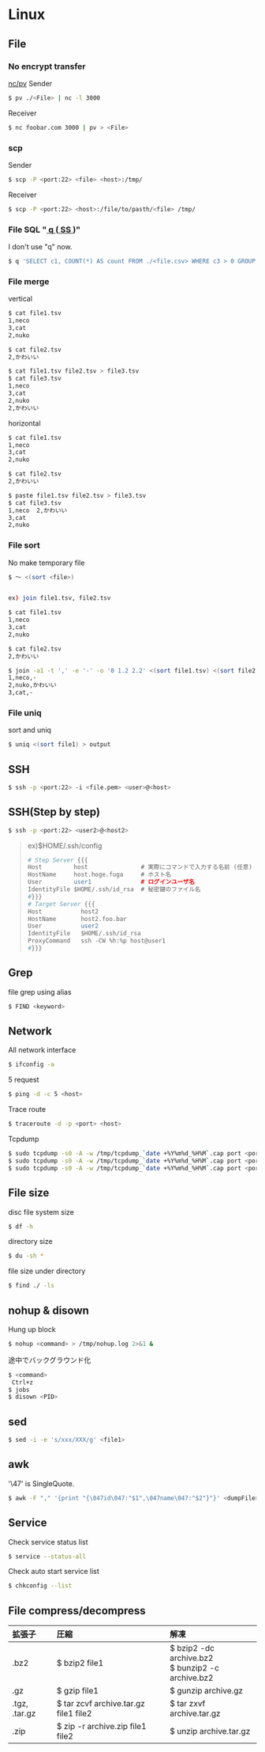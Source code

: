 Linux
===

## File

### No encrypt transfer

[nc/pv](http://blog.glidenote.com/blog/2014/12/02/using-netcat-for-file-transfers-with-pv/)
Sender
```bash
$ pv ./<File> | nc -l 3000
```

Receiver
```bash
$ nc foobar.com 3000 | pv > <File>
```

### scp

Sender
```bash
$ scp -P <port:22> <file> <host>:/tmp/
```

Receiver
```bash
$ scp -P <port:22> <host>:/file/to/pasth/<file> /tmp/
```

### File SQL "[ q ](https://github.com/harelba/q)([ SS ](http://www.slideshare.net/serima1/87php-lt))"

I don't use "q" now.
```bash
$ q 'SELECT c1, COUNT(*) AS count FROM ./<file.csv> WHERE c3 > 0 GROUP BY c1'
```

### File merge

vertical
```bash
$ cat file1.tsv
1,neco
3,cat
2,nuko

$ cat file2.tsv
2,かわいい

$ cat file1.tsv file2.tsv > file3.tsv
$ cat file3.tsv
1,neco
3,cat
2,nuko
2,かわいい
```

horizontal
```bash
$ cat file1.tsv
1,neco
3,cat
2,nuko

$ cat file2.tsv
2,かわいい

$ paste file1.tsv file2.tsv > file3.tsv
$ cat file3.tsv
1,neco  2,かわいい
3,cat   
2,nuko  
```

### File sort

No make temporary file
```bash
$ 〜 <(sort <file>)


ex) join file1.tsv, file2.tsv

$ cat file1.tsv
1,neco
3,cat
2,nuko

$ cat file2.tsv
2,かわいい

$ join -a1 -t ',' -e '-' -o '0 1.2 2.2' <(sort file1.tsv) <(sort file2.tsv)
1,neco,-
2,nuko,かわいい
3,cat,-
```

### File uniq

sort and uniq
```bash
$ uniq <(sort file1) > output
```

## SSH

```bash
$ ssh -p <port:22> -i <file.pem> <user>@<host>
```

## SSH(Step by step)

```bash
$ ssh -p <port:22> <user2>@<host2>
```
> ex)$HOME/.ssh/config
> ```apache
> # Step Server {{{
> Host         host               # 実際にコマンドで入力する名前 (任意)
> HostName     host.hoge.fuga     # ホスト名
> User         user1              # ログインユーザ名
> IdentityFile $HOME/.ssh/id_rsa  # 秘密鍵のファイル名
> #}}}
> # Target Server {{{
> Host           host2
> HostName       host2.foo.bar
> User           user2
> IdentityFile   $HOME/.ssh/id_rsa
> ProxyCommand   ssh -CW %h:%p host@user1
> #}}}
> ```

## Grep

file grep using alias
```bash
$ FIND <keyword>
```

## Network

All network interface
```bash
$ ifconfig -a
```

5 request
```bash
$ ping -d -c 5 <host>
```

Trace route
```bash
$ traceroute -d -p <port> <host>
```

Tcpdump
```bash
$ sudo tcpdump -s0 -A -w /tmp/tcpdump_`date +%Y%m%d_%H%M`.cap port <port:80> host <host>
$ sudo tcpdump -s0 -A -w /tmp/tcpdump_`date +%Y%m%d_%H%M`.cap port <port:80> dst host <host>
$ sudo tcpdump -s0 -A -w /tmp/tcpdump_`date +%Y%m%d_%H%M`.cap port <port:80> src host <host>
```

## File size

disc file system size
```bash
$ df -h
```

directory size
```bash
$ du -sh *
```

file size under directory
```bash
$ find ./ -ls
```

## nohup & disown

Hung up block
```bash
$ nohup <command> > /tmp/nohup.log 2>&1 &
```
途中でバックグラウンド化
```bash
$ <command>
 Ctrl+z
$ jobs
$ disown <PID>
```

## sed

```bash
$ sed -i -e 's/xxx/XXX/g' <file1>
```

## awk

'\47' is SingleQuote.
```bash
$ awk -F "," '{print "{\047id\047:"$1",\047name\047:"$2"}"}' <dumpFile>.csv > /tmp/<dumpFile>_result.csv
```

## Service

Check service status list
```bash
$ service --status-all
```

Check auto start service list
```bash
$ chkconfig --list
```

## File compress/decompress

| 拡張子       | 圧縮                                  | 解凍                                                   |
| :------------| :------------------------------------ | :----------------------------------------------------- |
|.bz2          | $ bzip2    file1                      | $ bzip2 -dc  archive.bz2<br />$ bunzip2 -c archive.bz2 |
|.gz           | $ gzip     file1                      | $ gunzip     archive.gz                                |
|.tgz, .tar.gz | $ tar zcvf archive.tar.gz file1 file2 | $ tar zxvf   archive.tar.gz                            |
|.zip          | $ zip -r   archive.zip    file1 file2 | $ unzip      archive.tar.gz                            |
